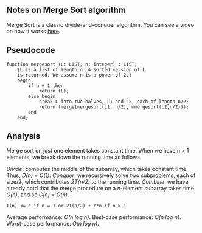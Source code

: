 ## Notes on Merge Sort algorithm

Merge Sort is a classic divide-and-conquer algorithm. You can see a video on how it works [here](https://www.youtube.com/watch?v=XaqR3G_NVoo).

## Pseudocode
```
function mergesort (L: LIST; n: integer) : LIST;
	{L is a list of length n. A sorted version of L
	is returned. We assume n is a power of 2.}
	begin
		if n = 1 then
			return (L);
		else begin
			break L into two halves, L1 and L2, each of length n/2;
			return (merge(mergesort(L1, n/2), mmergesort(L2,n/2)));
		end
	end;		
```

## Analysis
Merge sort on just one element takes constant time. When we have n > 1 elements, we break down
the running time as follows.

*Divide*: computes the middle of the subarray, which takes constant time. Thus, _D(n) = O(1)_.
*Conquer*: we recursively solve two subproblems, each of size/2, which contributes _2T(n/2)_ to
the running time.
*Combine*: we have already notd that the merge procedure on a _n_-element subarray takes time _O(n)_,
and so _C(n) = O(n)_.

```
T(n) <= c if n = 1 or 2T(n/2) + c*n if n > 1
```

Average performance: _O(n log n)_.
Best-case performance: _O(n log n)_.
Worst-case performance: _O(n log n)_.

